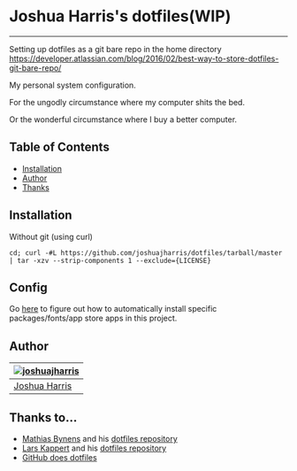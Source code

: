 # Joshua Harris's dotfiles(**WIP**)
------------
Setting up dotfiles as a git bare repo in the home directory
https://developer.atlassian.com/blog/2016/02/best-way-to-store-dotfiles-git-bare-repo/

My personal system configuration.

For the ungodly circumstance where my computer shits the bed.

Or the wonderful circumstance where I buy a better computer.

## Table of Contents
* [Installation](#installation)
* [Author](#author)
* [Thanks](#thanks-to...)

## Installation

Without git (using curl)
```
cd; curl -#L https://github.com/joshuajharris/dotfiles/tarball/master | tar -xzv --strip-components 1 --exclude={LICENSE}
```

## Config

Go [here](./.install/README.md) to figure out how to automatically install specific packages/fonts/app store apps in this project.

## Author
| [![joshuajharris](https://avatars2.githubusercontent.com/u/10967744?v=3&s=120)](http://joshuajharris.com/ "Joshua Harris's Personal Website") |
|---|
| [Joshua Harris](http://joshuajharris.com/) |

## Thanks to...
* [Mathias Bynens](https://mathiasbynens.be/) and his [dotfiles repository](https://github.com/mathiasbynens/dotfiles)
* [Lars Kappert](https://webpro.nl/) and his [dotfiles repository](https://github.com/webpro/dotfiles)
* [GitHub does dotfiles](https://dotfiles.github.io/)
